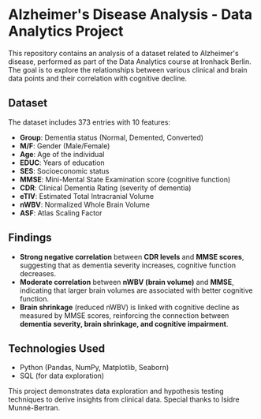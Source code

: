 # Alzheimer's Disease Analysis - Data Analytics Project

This repository contains an analysis of a dataset related to Alzheimer's disease, performed as part of the Data Analytics course at Ironhack Berlin. The goal is to explore the relationships between various clinical and brain data points and their correlation with cognitive decline.

## Dataset
The dataset includes 373 entries with 10 features:

- **Group**: Dementia status (Normal, Demented, Converted)
- **M/F**: Gender (Male/Female)
- **Age**: Age of the individual
- **EDUC**: Years of education
- **SES**: Socioeconomic status
- **MMSE**: Mini-Mental State Examination score (cognitive function)
- **CDR**: Clinical Dementia Rating (severity of dementia)
- **eTIV**: Estimated Total Intracranial Volume
- **nWBV**: Normalized Whole Brain Volume
- **ASF**: Atlas Scaling Factor

## Findings
- **Strong negative correlation** between **CDR levels** and **MMSE scores**, suggesting that as dementia severity increases, cognitive function decreases.
- **Moderate correlation** between **nWBV (brain volume)** and **MMSE**, indicating that larger brain volumes are associated with better cognitive function.
- **Brain shrinkage** (reduced nWBV) is linked with cognitive decline as measured by MMSE scores, reinforcing the connection between **dementia severity, brain shrinkage, and cognitive impairment**.

## Technologies Used
- Python (Pandas, NumPy, Matplotlib, Seaborn)
- SQL (for data exploration)
  
This project demonstrates data exploration and hypothesis testing techniques to derive insights from clinical data.
Special thanks to Isidre Munné-Bertran.
